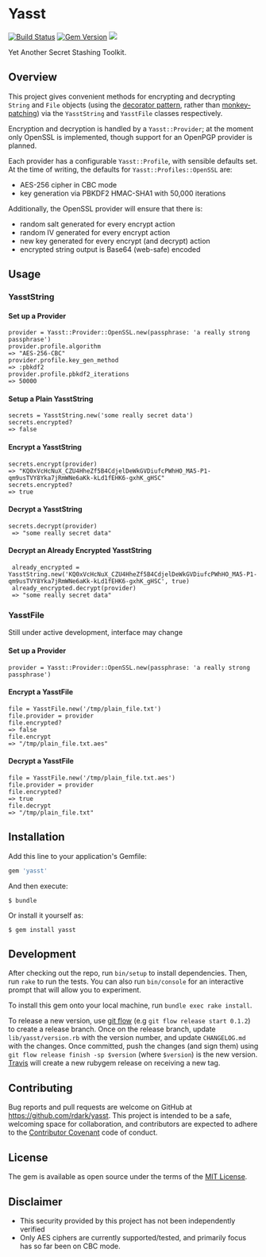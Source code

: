 # Yasst

[![Build Status](https://travis-ci.org/rdark/yasst.svg?branch=master)](https://travis-ci.org/rdark/yasst)
[![Gem Version](https://badge.fury.io/rb/yasst.svg)](https://badge.fury.io/rb/yasst)
![](http://ruby-gem-downloads-badge.herokuapp.com/yasst?type=total)

Yet Another Secret Stashing Toolkit.

## Overview

This project gives convenient methods for encrypting and decrypting `String`
and `File` objects (using the [decorator pattern][decorator_pattern], rather
than [monkey-patching][monkey_patching]) via the `YasstString` and `YasstFile`
classes respectively.

Encryption and decryption is handled by a `Yasst::Provider`; at the moment only
OpenSSL is implemented, though support for an OpenPGP provider is planned.

Each provider has a configurable `Yasst::Profile`, with sensible defaults set.
At the time of writing, the defaults for `Yasst::Profiles::OpenSSL` are:

* AES-256 cipher in CBC mode
* key generation via PBKDF2 HMAC-SHA1 with 50,000 iterations

Additionally, the OpenSSL provider will ensure that there is:

* random salt generated for every encrypt action
* random IV generated for every encrypt action
* new key generated for every encrypt (and decrypt) action
* encrypted string output is Base64 (web-safe) encoded

[decorator_pattern]: https://github.com/nslocum/design-patterns-in-ruby#decorator
[monkey_patching]: http://demonastery.org/2012/11/monkey-patching-in-ruby/

## Usage

### YasstString

#### Set up a Provider

    provider = Yasst::Provider::OpenSSL.new(passphrase: 'a really strong passphrase')
    provider.profile.algorithm
    => "AES-256-CBC"
    provider.profile.key_gen_method
    => :pbkdf2
    provider.profile.pbkdf2_iterations
    => 50000

#### Setup a Plain YasstString

    secrets = YasstString.new('some really secret data')
    secrets.encrypted?
    => false

#### Encrypt a YasstString

    secrets.encrypt(provider)
    => "KQ0xVcHcNuX_CZU4HheZf5B4CdjelDeWkGVDiufcPWhHO_MA5-P1-qm9usTVY8Yka7jRmWNe6aKk-kLd1fEHK6-gxhK_gHSC"
    secrets.encrypted?
    => true

#### Decrypt a YasstString

    secrets.decrypt(provider)
     => "some really secret data"

#### Decrypt an Already Encrypted YasstString

     already_encrypted = YasstString.new('KQ0xVcHcNuX_CZU4HheZf5B4CdjelDeWkGVDiufcPWhHO_MA5-P1-qm9usTVY8Yka7jRmWNe6aKk-kLd1fEHK6-gxhK_gHSC', true)
     already_encrypted.decrypt(provider)
     => "some really secret data" 

### YasstFile

Still under active development, interface may change

#### Set up a Provider

    provider = Yasst::Provider::OpenSSL.new(passphrase: 'a really strong passphrase')
    
#### Encrypt a YasstFile

    file = YasstFile.new('/tmp/plain_file.txt')
    file.provider = provider
    file.encrypted?
    => false
    file.encrypt
    => "/tmp/plain_file.txt.aes"

#### Decrypt a YasstFile

    file = YasstFile.new('/tmp/plain_file.txt.aes')
    file.provider = provider
    file.encrypted?
    => true
    file.decrypt
    => "/tmp/plain_file.txt"

## Installation

Add this line to your application's Gemfile:

```ruby
gem 'yasst'
```

And then execute:

    $ bundle

Or install it yourself as:

    $ gem install yasst

## Development

After checking out the repo, run `bin/setup` to install dependencies. Then, run
`rake` to run the tests. You can also run `bin/console` for an interactive
prompt that will allow you to experiment.

To install this gem onto your local machine, run `bundle exec rake install`.

To release a new version, use [git flow][git_flow] (e.g `git flow release start
0.1.2`) to create a release branch.  Once on the release branch, update
`lib/yasst/version.rb` with the version number, and update `CHANGELOG.md` with
the changes. Once committed, push the changes (and sign them) using `git flow
release finish -sp $version` (where `$version`) is the new version.
[Travis][travis_yasst] will create a new rubygem release on receiving a new
tag.

[travis_yasst]: https://travis-ci.org/rdark/yasst
[git_flow]: http://nvie.com/posts/a-successful-git-branching-model/

## Contributing

Bug reports and pull requests are welcome on GitHub at https://github.com/rdark/yasst. This project is intended to be a safe, welcoming space for collaboration, and contributors are expected to adhere to the [Contributor Covenant](contributor-covenant.org) code of conduct.


## License

The gem is available as open source under the terms of the [MIT License](http://opensource.org/licenses/MIT).

## Disclaimer

* This security provided by this project has not been independently verified
* Only AES ciphers are currently supported/tested, and primarily focus has so
  far been on CBC mode.

